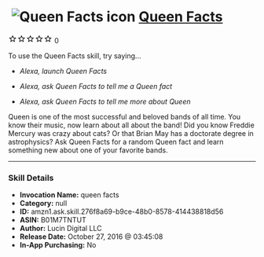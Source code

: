 # &nbsp;<img src="skill_icon" alt="Queen Facts icon" width="36"> [Queen Facts](http://alexa.amazon.com/#skills/amzn1.ask.skill.276f8a69-b9ce-48b0-8578-414438818d56)
![0 stars](../../images/ic_star_border_black_18dp_1x.png)![0 stars](../../images/ic_star_border_black_18dp_1x.png)![0 stars](../../images/ic_star_border_black_18dp_1x.png)![0 stars](../../images/ic_star_border_black_18dp_1x.png)![0 stars](../../images/ic_star_border_black_18dp_1x.png) 0

To use the Queen Facts skill, try saying...

* *Alexa, launch Queen Facts*

* *Alexa, ask Queen Facts to tell me a Queen fact*

* *Alexa, ask Queen Facts to tell me more about Queen*

Queen is one of the most successful and beloved bands of all time. You know their music, now learn about all about the band! Did you know Freddie Mercury was crazy about cats? Or that Brian May has a doctorate degree in astrophysics? Ask Queen Facts for a random Queen fact and learn something new about one of your favorite bands.

***

### Skill Details

* **Invocation Name:** queen facts
* **Category:** null
* **ID:** amzn1.ask.skill.276f8a69-b9ce-48b0-8578-414438818d56
* **ASIN:** B01M7TNTUT
* **Author:** Lucin Digital LLC
* **Release Date:** October 27, 2016 @ 03:45:08
* **In-App Purchasing:** No
